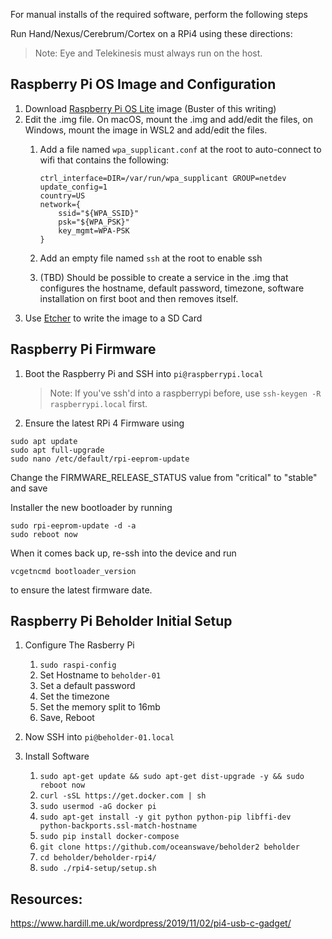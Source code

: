 For manual installs of the required software, perform the following steps

Run Hand/Nexus/Cerebrum/Cortex on a RPi4 using these directions:

> Note: Eye and Telekinesis must always run on the host.

## Raspberry Pi OS Image and Configuration
1. Download [Raspberry Pi OS Lite](https://www.raspberrypi.org/downloads/raspbian/) image (Buster of this writing)
2. Edit the .img file. On macOS, mount the .img and add/edit the files, on Windows, mount the image in WSL2 and add/edit the files.
    1. Add a file named ```wpa_supplicant.conf``` at the root to auto-connect to wifi that contains the following:

        ```
        ctrl_interface=DIR=/var/run/wpa_supplicant GROUP=netdev
        update_config=1
        country=US
        network={
            ssid="${WPA_SSID}"
            psk="${WPA_PSK}"
            key_mgmt=WPA-PSK
        }
        ```

    2. Add an empty file named ```ssh``` at the root to enable ssh
    3. (TBD) Should be possible to create a service in the .img that configures the hostname, default password, timezone, software installation on first boot and then removes itself.
3. Use [Etcher](https://www.balena.io/etcher/) to write the image to a SD Card

## Raspberry Pi Firmware
1. Boot the Raspberry Pi and SSH into ``pi@raspberrypi.local``
    > Note: If you've ssh'd into a raspberrypi before, use ```ssh-keygen -R raspberrypi.local``` first.
2. Ensure the latest RPi 4 Firmware using
```
sudo apt update
sudo apt full-upgrade
sudo nano /etc/default/rpi-eeprom-update
```

Change the FIRMWARE_RELEASE_STATUS value from "critical" to "stable" and save

Installer the new bootloader by running

```
sudo rpi-eeprom-update -d -a
sudo reboot now
```

When it comes back up, re-ssh into the device and run

```
vcgetncmd bootloader_version
```

to ensure the latest firmware date.

## Raspberry Pi Beholder Initial Setup

1. Configure The Rasberry Pi
    1. ```sudo raspi-config```
    2. Set Hostname to ```beholder-01```
    3. Set a default password
    4. Set the timezone
    5. Set the memory split to 16mb
    6. Save, Reboot
2. Now SSH into ``pi@beholder-01.local``
3. Install Software

    1. ```sudo apt-get update && sudo apt-get dist-upgrade -y && sudo reboot now```
    2. ```curl -sSL https://get.docker.com | sh```
    3. ```sudo usermod -aG docker pi```
    4. ```sudo apt-get install -y git python python-pip libffi-dev python-backports.ssl-match-hostname```
    5. ```sudo pip install docker-compose```
    5. ```git clone https://github.com/oceanswave/beholder2 beholder```
    6. ```cd beholder/beholder-rpi4/```
    7. ```sudo ./rpi4-setup/setup.sh```


## Resources:
https://www.hardill.me.uk/wordpress/2019/11/02/pi4-usb-c-gadget/